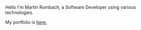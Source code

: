 Hello I'm Martin Rombach, a Software Developer using various technologies.

My portfolio is <a href="https://martinrombach88.github.io/portfolio/"> here.</a>
